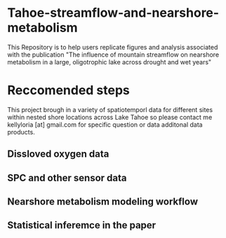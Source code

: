 # Tahoe-streamflow-and-nearshore-metabolism
This Repository is to help users replicate figures and analysis associated with the publication "The influence of mountain streamflow on nearshore metabolism in a large, oligotrophic lake across drought and wet years" 

# Reccomended steps
This project brough in a variety of spatiotemporl data for different sites within nested shore locations across Lake Tahoe so please contact me kellyloria [at] gmail.com for specific question or data additonal data products. 

## Dissloved oxygen data
## SPC and other sensor data 
## Nearshore metabolism modeling workflow 
## Statistical inferemce in the paper 

